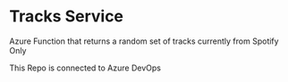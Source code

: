 # Tracks Service
Azure Function that returns a random set of tracks currently from Spotify Only

This Repo is connected to Azure DevOps
